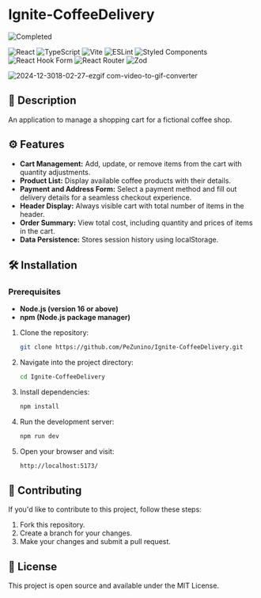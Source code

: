 # Ignite-CoffeeDelivery

![Completed](https://img.shields.io/badge/status-completed-brightgreen)

![React](https://img.shields.io/badge/react-%2320232a.svg?style=for-the-badge&logo=react&logoColor=%2361DAFB)
![TypeScript](https://img.shields.io/badge/typescript-%23007ACC.svg?style=for-the-badge&logo=typescript&logoColor=white)
![Vite](https://img.shields.io/badge/vite-%23646CFF.svg?style=for-the-badge&logo=vite&logoColor=white)
![ESLint](https://img.shields.io/badge/ESLint-4B3263?style=for-the-badge&logo=eslint&logoColor=white)
![Styled Components](https://img.shields.io/badge/styled--components-DB7093?style=for-the-badge&logo=styled-components&logoColor=white)
![React Hook Form](https://img.shields.io/badge/React%20Hook%20Form-%23EC5990.svg?style=for-the-badge&logo=reacthookform&logoColor=white)
![React Router](https://img.shields.io/badge/React_Router-CA4245?style=for-the-badge&logo=react-router&logoColor=white)
![Zod](https://img.shields.io/badge/zod-%233068b7.svg?style=for-the-badge&logo=zod&logoColor=white)

![2024-12-3018-02-27-ezgif com-video-to-gif-converter](https://github.com/user-attachments/assets/e5b0b397-aabe-4b4c-9661-8b90a36df0bb)

## 📜 Description

An application to manage a shopping cart for a fictional coffee shop.

## ⚙️ Features

- **Cart Management:** Add, update, or remove items from the cart with quantity adjustments.
- **Product List:** Display available coffee products with their details.
- **Payment and Address Form:** Select a payment method and fill out delivery details for a seamless checkout experience.
- **Header Display:** Always visible cart with total number of items in the header.
- **Order Summary:** View total cost, including quantity and prices of items in the cart.
- **Data Persistence:** Stores session history using localStorage.

## 🛠️ Installation

### Prerequisites
- **Node.js (version 16 or above)**
- **npm (Node.js package manager)**

1. Clone the repository:

   ```bash
   git clone https://github.com/PeZunino/Ignite-CoffeeDelivery.git
   ```
3. Navigate into the project directory:

   ```bash
   cd Ignite-CoffeeDelivery
   ```
4. Install dependencies:

   ```bash
   npm install
   ```
5. Run the development server:

   ```bash
   npm run dev
   ```
7. Open your browser and visit:

   ```bash
   http://localhost:5173/
   ```
   
## 🤝 Contributing
If you'd like to contribute to this project, follow these steps:

1. Fork this repository.
2. Create a branch for your changes.
3. Make your changes and submit a pull request.

## 📄 License
This project is open source and available under the MIT License.
